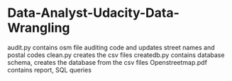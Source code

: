 # Data-Analyst-Udacity-Data-Wrangling
audit.py contains osm file auditing code and updates street names and postal codes
clean.py creates the csv files
createdb.py contains database schema, creates the database from the csv files
Openstreetmap.pdf contains report, SQL queries
